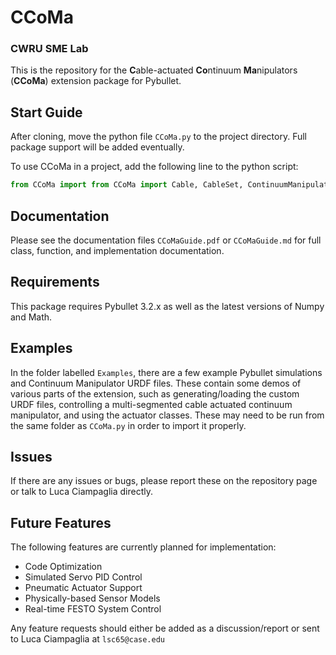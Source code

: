# CCoMa
### CWRU SME Lab    

This is the repository for the **C**able-actuated **Co**ntinuum **Ma**nipulators (**CCoMa**) extension package for Pybullet.


Start Guide
-------
After cloning, move the python file `CCoMa.py` to the project directory. Full package support will be added eventually.

To use CCoMa in a project, add the following line to the python script:

```python
from CCoMa import from CCoMa import Cable, CableSet, ContinuumManipulator
```


Documentation
-------
Please see the documentation files `CCoMaGuide.pdf` or `CCoMaGuide.md` for full class, function, and implementation documentation.


Requirements
-------
This package requires Pybullet 3.2.x as well as the latest versions of Numpy and Math.


Examples
-------
In the folder labelled `Examples`, there are a few example Pybullet simulations and Continuum Manipulator URDF files. These contain some demos of various parts of the extension, such as generating/loading the custom URDF files, controlling a multi-segmented cable actuated continuum manipulator, and using the actuator classes. These may need to be run from the same folder as `CCoMa.py` in order to import it properly.


Issues
-------
If there are any issues or bugs, please report these on the repository page or talk to Luca Ciampaglia directly.


Future Features
-------
The following features are currently planned for implementation:
- Code Optimization
- Simulated Servo PID Control
- Pneumatic Actuator Support
- Physically-based Sensor Models
- Real-time FESTO System Control

Any feature requests should either be added as a discussion/report or sent to Luca Ciampaglia at `lsc65@case.edu`

